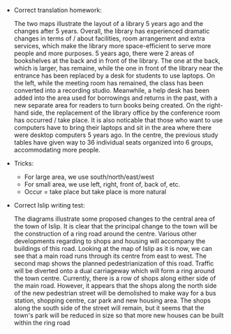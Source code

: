 
* Correct translation homework:

    The two maps illustrate the layout of a library 5 years ago and the changes after 5 years. Overall, the library has experienced dramatic changes in terms of / about facilities, room arrangement and extra services, which make the library more space-efficient to serve more people and more purposes. 5 years ago, there were 2 areas of bookshelves at the back and in front of the library. The one at the back, which is larger, has remaine, while the one in front of the library near the entrance has been replaced by a desk for students to use laptops. On the left, while the meeting room has remained, the class has been converted into a recording studio. Meanwhile, a help desk has been added into the area used for borrowings and returns in the past, with a new separate area for readers to turn books being created. On the right-hand side, the replacement of the library office by the conference room has occurred / take place. It is also noticable that those who want to use computers have to bring their laptops and sit in the area where there were desktop computers 5 years ago. In the centre, the previous study tables have given way to 36 individual seats organized into 6 groups, accommodating more people.

* Tricks:
    * For large area, we use south/north/east/west
    * For small area, we use left, right, front of, back of, etc.
    * Occur = take place but take place is more natural
* Correct Islip writing test:
    
    The diagrams illustrate some proposed changes to the central area of the town of Islip. It is clear that the principal change to the town will be the construction of a ring road around the centre. Various other developments regarding to shops and housing will accompany the buildings of this road. Looking at the map of Islip as it is now, we can see that a main road runs through its centre from east to west. The second map shows the planned pedestrianization of this road. Traffic will be diverted onto a dual carriageway which will form a ring around the town centre. Currently, there is a row of shops along either side of the main road. However, it appears that the shops along the north side of the new pedestrian street will be demolished to make way for a bus station, shopping centre, car park and new housing area. The shops along the south side of the street will remain, but it seems that the town's park will be reduced in size so that more new houses can be built within the ring road